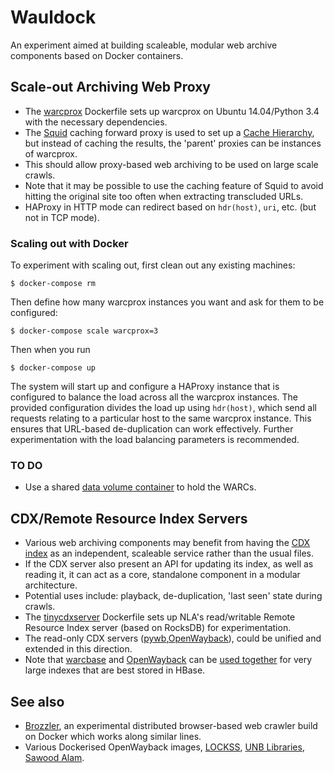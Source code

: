 Wauldock
========

An experiment aimed at building scaleable, modular web archive components based on Docker containers.


Scale-out Archiving Web Proxy
-----------------------------

- The [warcprox](https://github.com/internetarchive/warcprox) Dockerfile sets up warcprox on Ubuntu 14.04/Python 3.4 with the necessary dependencies.
- The [Squid](http://www.squid-cache.org/) caching forward proxy is used to set up a [Cache Hierarchy](http://wiki.squid-cache.org/Features/CacheHierarchy), but instead of caching the results, the 'parent' proxies can be instances of warcprox.
- This should allow proxy-based web archiving to be used on large scale crawls.
- Note that it may be possible to use the caching feature of Squid to avoid hitting the original site too often when extracting transcluded URLs.
- HAProxy in HTTP mode can redirect based on ```hdr(host)```, ```uri```, etc. (but not in TCP mode).

### Scaling out with Docker ###

To experiment with scaling out, first clean out any existing machines:

    $ docker-compose rm

Then define how many warcprox instances you want and ask for them to be configured:

    $ docker-compose scale warcprox=3

Then when you run 

    $ docker-compose up

The system will start up and configure a HAProxy instance that is configured to balance the load across all the warcprox instances. The provided configuration divides the load up using ```hdr(host)```, which send all requests relating to a particular host to the same warcprox instance. This ensures that URL-based de-duplication can work effectively. Further experimentation with the load balancing parameters is recommended.


### TO DO ###

- Use a shared [data volume container](https://docs.docker.com/userguide/dockervolumes/#creating-and-mounting-a-data-volume-container) to hold the WARCs.


CDX/Remote Resource Index Servers
---------------------------------

- Various web archiving components may benefit from having the [CDX index](https://archive.org/web/researcher/cdx_file_format.php) as an independent, scaleable service rather than the usual files.
- If the CDX server also present an API for updating its index, as well as reading it, it can act as a core, standalone component in a modular architecture.
- Potential uses include: playback, de-duplication, 'last seen' state during crawls.
- The [tinycdxserver](https://github.com/nla/tinycdxserver) Dockerfile sets up NLA's read/writable Remote Resource Index server (based on RocksDB) for experimentation.
- The read-only CDX servers ([pywb](https://github.com/ikreymer/pywb/wiki/CDX-Server-API),[OpenWayback](https://github.com/iipc/openwayback/tree/master/wayback-cdx-server-webapp)), could be unified and extended in this direction.
- Note that [warcbase](http://warcbase.org/) and [OpenWayback](https://github.com/iipc/openwayback) can be [used together](https://github.com/lintool/warcbase#waybackwarcbase-integration) for very large indexes that are best stored in HBase.


See also
--------

* [Brozzler](https://github.com/nlevitt/brozzler), an experimental distributed browser-based web crawler build on Docker which works along similar lines.
*  Various Dockerised OpenWayback images, [LOCKSS](https://hub.docker.com/r/lockss/openwayback/), [UNB Libraries](https://github.com/unb-libraries/docker-openwayback), [Sawood Alam](https://github.com/ibnesayeed/docker-wayback).



